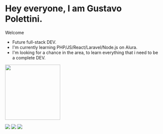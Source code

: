 # Hey everyone, I am Gustavo Polettini.
 Welcome
- Future full-stack DEV.
- I'm currently learning PHP/JS/React/Laravel/Node.js on Alura.
- I'm looking for a chance in the area, to learn everything that i need to be a complete DEV.

<div>
<img height="180cm" src="https://github-readme-stats.vercel.app/api?username=gustapolettini&show_icons=true&theme=dark&include_all_comits=true&count_private=true"/>
</div>

<a href = "https://www.facebook.com/gustavopolettini/" target="_blank"><img src="https://img.shields.io/badge/Facebook-1877F2?style=for-the-badge&logo=facebook&logoColor=white" target="_blank"></a>
<a href = "https://www.instagram.com/gustapolettini/" target="_blank"><img src="https://img.shields.io/badge/Instagram-E4405F?style=for-the-badge&logo=instagram&logoColor=white" target="_blank"></a>
<a href = "https://www.linkedin.com/in/gustavopolettini/" target="_blank"><img src="https://img.shields.io/badge/LinkedIn-0077B5?style=for-the-badge&logo=linkedin&logoColor=whitee" target="_blank"></a>
